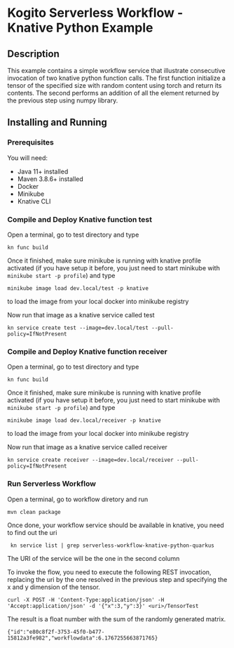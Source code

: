# Kogito Serverless Workflow - Knative Python Example

## Description

This example contains a simple workflow service that illustrate consecutive invocation of two knative python function calls.
The first function  initialize a tensor of the specified size with random content using torch and return its contents.
The second performs an addition of all the element returned by the previous step using numpy library. 

## Installing and Running

### Prerequisites
 
You will need:
  - Java 11+ installed
  - Maven 3.8.6+ installed
  - Docker
  - Minikube
  - Knative CLI

### Compile and Deploy Knative function test

Open a terminal, go to test directory and type

```
kn func build
```

Once it finished, make sure minikube is running with knative profile activated (if you have setup it before, you just need to start minikube with `minikube start -p profile`) and type

```
minikube image load dev.local/test -p knative
```
to load the image from your local docker into minikube registry

Now run that image as a knative service called test

```
kn service create test --image=dev.local/test --pull-policy=IfNotPresent
```

### Compile and Deploy Knative function receiver

Open a terminal, go to test directory and type

```
kn func build
```

Once it finished, make sure minikube is running with knative profile activated (if you have setup it before, you just need to start minikube with `minikube start -p profile`) and type

```
minikube image load dev.local/receiver -p knative
```
to load the image from your local docker into minikube registry

Now run that image as a knative service called receiver

```
kn service create receiver --image=dev.local/receiver --pull-policy=IfNotPresent
```

### Run Serverless Workflow

Open a terminal, go to workflow diretory and run
```
mvn clean package
```

Once done, your workflow service should be available in knative, you need to find out the uri

```
 kn service list | grep serverless-workflow-knative-python-quarkus
 ```
The URI of the service  will be the one in the second column
 
To invoke the flow, you need to execute the following REST invocation, replacing the uri by the one resolved in the previous step and specifying the x and y dimension of the tensor. 

```
curl -X POST -H 'Content-Type:application/json' -H 'Accept:application/json' -d '{"x":3,"y":3}' <uri>/TensorTest
```
The result is a float number with the sum of the randomly generated matrix.
 
```
{"id":"e80c8f2f-3753-45f0-b477-15812a3fe982","workflowdata":6.1767255663871765}
```
